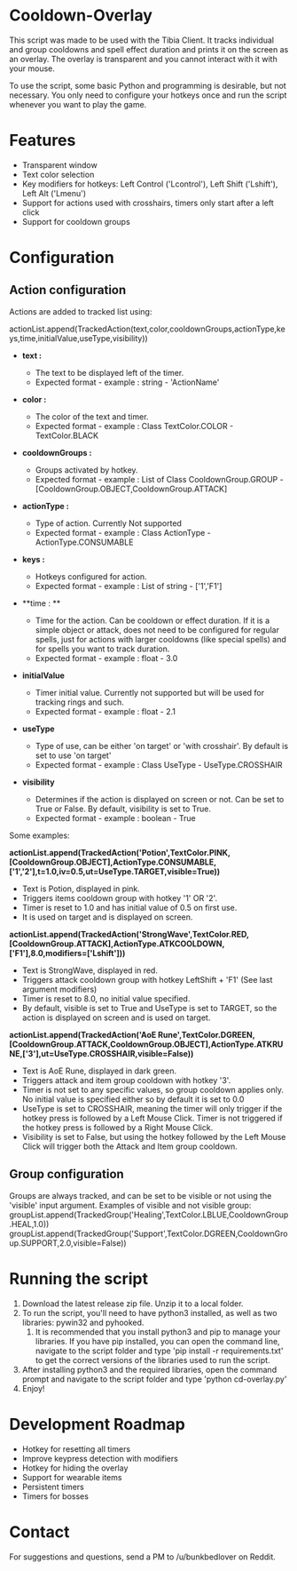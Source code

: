 # Cooldown-Overlay
This script was made to be used with the Tibia Client. It tracks individual and group cooldowns and spell effect duration and prints it on the screen as an overlay. The overlay is transparent and you cannot interact with it with your mouse.

To use the script, some basic Python and programming is desirable, but not necessary. You only need to configure your hotkeys once and run the script whenever you want to play the game.

# Features
* Transparent window
* Text color selection
* Key modifiers for hotkeys: Left Control ('Lcontrol'), Left Shift ('Lshift'), Left Alt ('Lmenu')
* Support for actions used with crosshairs, timers only start after a left click
* Support for cooldown groups

# Configuration
## Action configuration
Actions are added to tracked list using:

actionList.append(TrackedAction(text,color,cooldownGroups,actionType,keys,time,initialValue,useType,visibility))
* **text :** 
	* The text to be displayed left of the timer. 
	* Expected format - example : string - 'ActionName'
	
* **color :** 
	* The color of the text and timer. 
	* Expected format - example : Class TextColor.COLOR - TextColor.BLACK
	
* **cooldownGroups :** 
	* Groups activated by hotkey. 
	* Expected format - example : List of Class CooldownGroup.GROUP - [CooldownGroup.OBJECT,CooldownGroup.ATTACK]
	
* **actionType :**
	* Type of action. Currently Not supported
	* Expected format - example : Class ActionType - ActionType.CONSUMABLE
	
* **keys :** 
	* Hotkeys configured for action.
	* Expected format - example : List of string - ['1','F1']
	
* **time : **
	* Time for the action. Can be cooldown or effect duration. If it is a simple object or attack, does not need to be configured for regular spells, just for actions with larger cooldowns (like special spells) and for spells you want to track duration.
	* Expected format - example : float - 3.0
	
* **initialValue**
	* Timer initial value. Currently not supported but will be used for tracking rings and such.
	* Expected format - example : float - 2.1
	
* **useType**
	* Type of use, can be either 'on target' or 'with crosshair'. By default is set to use 'on target'
	* Expected format - example : Class UseType - UseType.CROSSHAIR
	
* **visibility**
	* Determines if the action is displayed on screen or not. Can be set to True or False. By default, visibility is set to True.
	* Expected format - example : boolean - True
	

Some examples:

**actionList.append(TrackedAction('Potion',TextColor.PINK,[CooldownGroup.OBJECT],ActionType.CONSUMABLE,['1','2'],t=1.0,iv=0.5,ut=UseType.TARGET,visible=True))**
* Text is Potion, displayed in pink.
* Triggers items cooldown group with hotkey '1' OR '2'.
* Timer is reset to 1.0 and has initial value of 0.5 on first use. 
* It is used on target and is displayed on screen.

**actionList.append(TrackedAction('StrongWave',TextColor.RED,[CooldownGroup.ATTACK],ActionType.ATKCOOLDOWN,['F1'],8.0,modifiers=['Lshift']))**
* Text is StrongWave, displayed in red.
* Triggers attack cooldown group with hotkey LeftShift + 'F1' (See last argument modifiers)
* Timer is reset to 8.0, no initial value specified.
* By default, visible is set to True and UseType is set to TARGET, so the action is displayed on screen and is used on target.

**actionList.append(TrackedAction('AoE Rune',TextColor.DGREEN,[CooldownGroup.ATTACK,CooldownGroup.OBJECT],ActionType.ATKRUNE,['3'],ut=UseType.CROSSHAIR,visible=False))**
* Text is AoE Rune, displayed in dark green.
* Triggers attack and item group cooldown with hotkey '3'.
* Timer is not set to any specific values, so group cooldown applies only. No initial value is specified either so by default it is set to 0.0
* UseType is set to CROSSHAIR, meaning the timer will only trigger if the hotkey press is followed by a Left Mouse Click. Timer is not triggered if the hotkey press is followed by a Right Mouse Click.
* Visibility is set to False, but using the hotkey followed by the Left Mouse Click will trigger both the Attack and Item group cooldown.

## Group configuration
Groups are always tracked, and can be set to be visible or not using the 'visible' input argument.
Examples of visible and not visible group:
groupList.append(TrackedGroup('Healing',TextColor.LBLUE,CooldownGroup.HEAL,1.0))
groupList.append(TrackedGroup('Support',TextColor.DGREEN,CooldownGroup.SUPPORT,2.0,visible=False))

# Running the script
1. Download the latest release zip file. Unzip it to a local folder.
1. To run the script, you'll need to have python3 installed, as well as two libraries: pywin32 and pyhooked.
	1. It is recommended that you install python3 and pip to manage your libraries. If you have pip installed, you can open the command line, navigate to the script folder and type 'pip install -r requirements.txt' to get the correct versions of the libraries used to run the script.
1. After installing python3 and the required libraries, open the command prompt and navigate to the script folder and type 'python cd-overlay.py'
1. Enjoy!



# Development Roadmap
* Hotkey for resetting all timers
* Improve keypress detection with modifiers
* Hotkey for hiding the overlay
* Support for wearable items
* Persistent timers
* Timers for bosses

# Contact
For suggestions and questions, send a PM to /u/bunkbedlover on Reddit.
